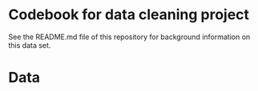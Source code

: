 # Codebook for data cleaning project

See the README.md file of this repository for background information on this data set.

# Data
